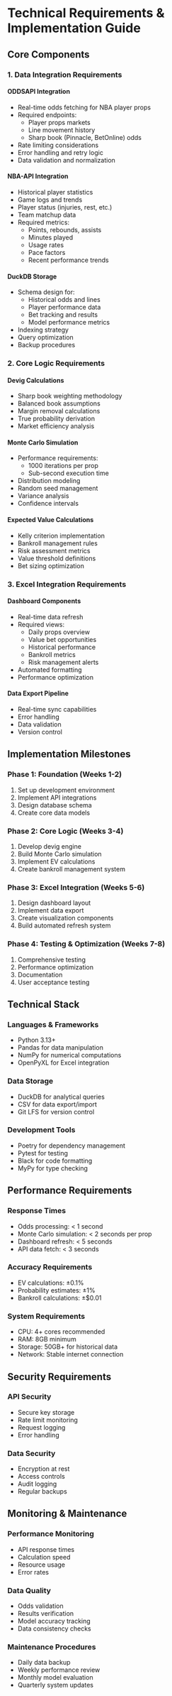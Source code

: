 # Technical Requirements & Implementation Guide

## Core Components

### 1. Data Integration Requirements

#### ODDSAPI Integration
- Real-time odds fetching for NBA player props
- Required endpoints:
  * Player props markets
  * Line movement history
  * Sharp book (Pinnacle, BetOnline) odds
- Rate limiting considerations
- Error handling and retry logic
- Data validation and normalization

#### NBA-API Integration
- Historical player statistics
- Game logs and trends
- Player status (injuries, rest, etc.)
- Team matchup data
- Required metrics:
  * Points, rebounds, assists
  * Minutes played
  * Usage rates
  * Pace factors
  * Recent performance trends

#### DuckDB Storage
- Schema design for:
  * Historical odds and lines
  * Player performance data
  * Bet tracking and results
  * Model performance metrics
- Indexing strategy
- Query optimization
- Backup procedures

### 2. Core Logic Requirements

#### Devig Calculations
- Sharp book weighting methodology
- Balanced book assumptions
- Margin removal calculations
- True probability derivation
- Market efficiency analysis

#### Monte Carlo Simulation
- Performance requirements:
  * 1000 iterations per prop
  * Sub-second execution time
- Distribution modeling
- Random seed management
- Variance analysis
- Confidence intervals

#### Expected Value Calculations
- Kelly criterion implementation
- Bankroll management rules
- Risk assessment metrics
- Value threshold definitions
- Bet sizing optimization

### 3. Excel Integration Requirements

#### Dashboard Components
- Real-time data refresh
- Required views:
  * Daily props overview
  * Value bet opportunities
  * Historical performance
  * Bankroll metrics
  * Risk management alerts
- Automated formatting
- Performance optimization

#### Data Export Pipeline
- Real-time sync capabilities
- Error handling
- Data validation
- Version control

## Implementation Milestones

### Phase 1: Foundation (Weeks 1-2)
1. Set up development environment
2. Implement API integrations
3. Design database schema
4. Create core data models

### Phase 2: Core Logic (Weeks 3-4)
1. Develop devig engine
2. Build Monte Carlo simulation
3. Implement EV calculations
4. Create bankroll management system

### Phase 3: Excel Integration (Weeks 5-6)
1. Design dashboard layout
2. Implement data export
3. Create visualization components
4. Build automated refresh system

### Phase 4: Testing & Optimization (Weeks 7-8)
1. Comprehensive testing
2. Performance optimization
3. Documentation
4. User acceptance testing

## Technical Stack

### Languages & Frameworks
- Python 3.13+
- Pandas for data manipulation
- NumPy for numerical computations
- OpenPyXL for Excel integration

### Data Storage
- DuckDB for analytical queries
- CSV for data export/import
- Git LFS for version control

### Development Tools
- Poetry for dependency management
- Pytest for testing
- Black for code formatting
- MyPy for type checking

## Performance Requirements

### Response Times
- Odds processing: < 1 second
- Monte Carlo simulation: < 2 seconds per prop
- Dashboard refresh: < 5 seconds
- API data fetch: < 3 seconds

### Accuracy Requirements
- EV calculations: ±0.1%
- Probability estimates: ±1%
- Bankroll calculations: ±$0.01

### System Requirements
- CPU: 4+ cores recommended
- RAM: 8GB minimum
- Storage: 50GB+ for historical data
- Network: Stable internet connection

## Security Requirements

### API Security
- Secure key storage
- Rate limit monitoring
- Request logging
- Error handling

### Data Security
- Encryption at rest
- Access controls
- Audit logging
- Regular backups

## Monitoring & Maintenance

### Performance Monitoring
- API response times
- Calculation speed
- Resource usage
- Error rates

### Data Quality
- Odds validation
- Results verification
- Model accuracy tracking
- Data consistency checks

### Maintenance Procedures
- Daily data backup
- Weekly performance review
- Monthly model evaluation
- Quarterly system updates